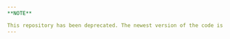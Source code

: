 ```yaml
---
**NOTE**

This repository has been deprecated. The newest version of the code is now located [here](https://github.com/UniqueUpToPermutation/OperatorShifting).
---
```

